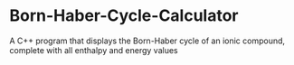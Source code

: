 # Born-Haber-Cycle-Calculator
A C++ program that displays the Born-Haber cycle of an ionic compound, complete with all enthalpy and energy values 
